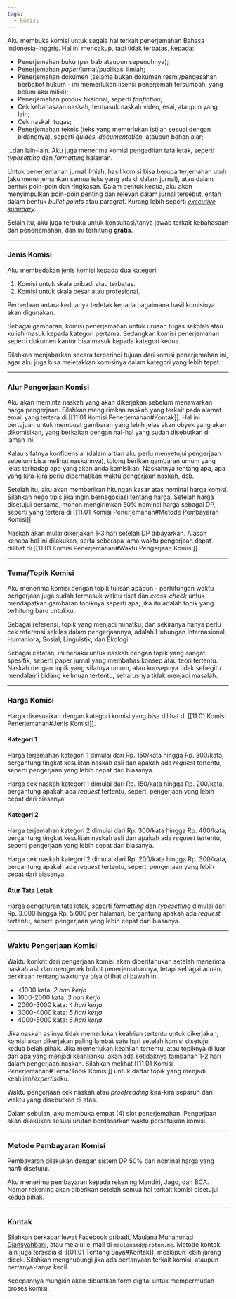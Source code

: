 ```yaml
---
tags:
  - komisi
---
```

Aku membuka komisi untuk segala hal terkait penerjemahan Bahasa Indonesia-Inggris. Hal ini mencakup, tapi tidak terbatas, kepada:

- Penerjemahan buku (per bab ataupun sepenuhnya);
- Penerjemahan *paper*/jurnal/publikasi ilmiah;
- Penerjemahan dokumen (selama bukan dokumen resmi/pengesahan berbobot hukum - ini memerlukan lisensi penerjemah tersumpah, yang belum aku miliki);
- Penerjemahan produk fiksional, seperti *fanfiction*;
- Cek kebahasaan naskah, termasuk naskah video, esai, ataupun yang lain;
- Cek naskah tugas;
- Penerjemahan teknis (teks yang memerlukan istilah sesuai dengan bidangnya), seperti *guides, documentation,* ataupun bahan ajar;

...dan lain-lain. Aku juga menerima komisi pengeditan tata letak, seperti *typesetting* dan *formatting* halaman.

Untuk penerjemahan jurnal ilmiah, hasil komisi bisa berupa terjemahan utuh (aku menerjemahkan semua teks yang ada di dalam jurnal), atau dalam bentuk poin-poin dan ringkasan. Dalam bentuk kedua, aku akan menyimpulkan poin-poin penting dan relevan dalam jurnal tersebut, entah dalam bentuk *bullet points* atau paragraf. Kurang lebih seperti *[executive summary](https://en.wikipedia.org/wiki/Executive_summary)*.

Selain itu, aku juga terbuka untuk konsultasi/tanya jawab terkait kebahasaan dan penerjemahan, dan ini terhitung **gratis**.

---

### Jenis Komisi

Aku membedakan jenis komisi kepada dua kategori:

1. Komisi untuk skala pribadi atau terbatas.
2. Komisi untuk skala besar atau profesional.

Perbedaan antara keduanya terletak kepada bagaimana hasil komisinya akan digunakan.

Sebagai gambaran, komisi penerjemahan untuk urusan tugas sekolah atau kuliah masuk kepada kategori pertama. Sedangkan komisi penerjemahan seperti dokumen kantor bisa masuk kepada kategori kedua.

Silahkan menjabarkan secara terperinci tujuan dari komisi penerjemahan ini, agar aku juga bisa meletakkan komisinya dalam kategori yang lebih tepat.

---

### Alur Pengerjaan Komisi

Aku akan meminta naskah yang akan dikerjakan sebelum menawarkan harga pengerjaan. Silahkan mengirimkan naskah yang terkait pada alamat email yang tertera di [[11.01 Komisi Penerjemahan#Kontak]]. Hal ini bertujuan untuk membuat gambaran yang lebih jelas akan obyek yang akan dikomisikan, yang berkaitan dengan hal-hal yang sudah disebutkan di laman ini.

Kalau sifatnya konfidensial (dalam artian aku perlu menyetujui pengerjaan sebelum bisa melihat naskahnya), tolong berikan gambaran umum yang jelas terhadap apa yang akan anda komisikan: Naskahnya tentang apa, apa yang kira-kira perlu diperhatikan waktu pengerjaan naskah, dsb.

Setelah itu, aku akan memberikan hitungan kasar atas nominal harga komisi. Silahkan nego tipis jika ingin bernegosiasi tentang harga. Setelah harga disetujui bersama, mohon mengirimkan 50% nominal harga sebagai DP, seperti yang tertera di [[11.01 Komisi Penerjemahan#Metode Pembayaran Komisi]].

Naskah akan mulai dikerjakan 1-3 hari setelah DP dibayarkan. Alasan kenapa hal ini dilakukan, serta seberapa lama waktu pengerjaan dapat dilihat di [[11.01 Komisi Penerjemahan#Waktu Pengerjaan Komisi]].

---

### Tema/Topik Komisi

Aku menerima komisi dengan topik tulisan apapun - perhitungan waktu pengerjaan juga sudah termasuk waktu riset dan *cross-check* untuk mendapatkan gambaran topiknya seperti apa, jika itu adalah topik yang terhitung baru untukku.

Sebagai referensi, topik yang menjadi minatku, dan sekiranya hanya perlu cek referensi sekilas dalam pengerjaannya, adalah Hubungan Internasional, Humaniora, Sosial, Linguistik, dan Ekologi.

Sebagai catatan, ini berlaku untuk naskah dengan topik yang sangat spesifik, seperti paper jurnal yang membahas konsep atau teori tertentu. Naskah dengan topik yang sifatnya umum, atau konsepnya tidak sebegitu mendalami bidang keilmuan tertentu, seharusnya tidak menjadi masalah.

---

### Harga Komisi

Harga disesuaikan dengan kategori komisi yang bisa dilihat di [[11.01 Komisi Penerjemahan#Jenis Komisi]].

#### Kategori 1

Harga terjemahan kategori 1 dimulai dari Rp. 150/kata hingga Rp. 300/kata, bergantung tingkat kesulitan naskah asli dan apakah ada *request* tertentu, seperti pengerjaan yang lebih cepat dari biasanya.

Harga cek naskah kategori 1 dimulai dari Rp. 150/kata hingga Rp. 200/kata, bergantung apakah ada *request* tertentu, seperti pengerjaan yang lebih cepat dari biasanya.

#### Kategori 2

Harga terjemahan kategori 2 dimulai dari Rp. 300/kata hingga Rp. 400/kata, bergantung tingkat kesulitan naskah asli dan apakah ada *request* tertentu, seperti pengerjaan yang lebih cepat dari biasanya.

Harga cek naskah kategori 2 dimulai dari Rp. 200/kata hingga Rp. 300/kata, bergantung apakah ada *request* tertentu, seperti pengerjaan yang lebih cepat dari biasanya.

#### Atur Tata Letak

Harga pengaturan tata letak, seperti *formatting* dan *typesetting* dimulai dari Rp. 3.000 hingga Rp. 5.000 per halaman, bergantung apakah ada *request* tertentu, seperti pengerjaan yang lebih cepat dari biasanya.

---

### Waktu Pengerjaan Komisi

Waktu konkrit dari pengerjaan komisi akan diberitahukan setelah menerima naskah asli dan mengecek bobot penerjemahannya, tetapi sebagai acuan, perkiraan rentang waktunya bisa dilihat di bawah ini.

- <1000 kata: *2 hari kerja*
- 1000-2000 kata: *3 hari kerja*
- 2000-3000 kata: *4 hari kerja*
- 3000-4000 kata: *5 hari kerja*
- 4000-5000 kata: *6 hari kerja*

Jika naskah aslinya tidak memerlukan keahlian tertentu untuk dikerjakan, komisi akan dikerjakan paling lambat satu hari setelah komisi disetujui kedua belah pihak. Jika memerlukan keahlian tertentu, atau topiknya di luar dari apa yang menjadi keahlianku, akan ada setidaknya tambahan 1-2 hari dalam pengerjaan naskah. Silahkan melihat [[11.01 Komisi Penerjemahan#Tema/Topik Komisi]] untuk daftar topik yang menjadi keahlian/*expertise*ku.

Waktu pengerjaan cek naskah atau *proofreading* kira-kira separuh dari waktu yang disebutkan di atas.

Dalam sebulan, aku membuka empat (4) slot penerjemahan. Pengerjaan akan dilakukan sesuai urutan berdasarkan waktu persetujuan komisi.

---

### Metode Pembayaran Komisi

Pembayaran dilakukan dengan sistem DP 50% dari nominal harga yang nanti disetujui.

Aku menerima pembayaran kepada rekening Mandiri, Jago, dan BCA. Nomor rekening akan diberikan setelah semua hal terkait komisi disetujui kedua pihak.

---

### Kontak

Silahkan berkabar lewat Facebook pribadi, [Maulana Muhammad Diansyahbani](https://www.facebook.com/maulana.m.diansyahbani), atau melalui e-mail di `maulanamd@proton.me`. Metode kontak lain juga tersedia di [[01.01 Tentang Saya#Kontak]], meskipun lebih jarang dicek. Silahkan menghubungi jika ada pertanyaan terkait komisi, ataupun bertanya-tanya kecil.

Kedepannya mungkin akan dibuatkan form digital untuk mempermudah proses komisi.